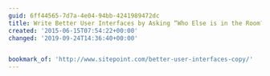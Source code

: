 ```yaml
---
guid: 6ff44565-7d7a-4e04-94bb-4241989472dc
title: Write Better User Interfaces by Asking “Who Else is in the Room?"
created: '2015-06-15T07:54:22+00:00'
changed: '2019-09-24T14:36:40+00:00'


bookmark_of: 'http://www.sitepoint.com/better-user-interfaces-copy/'
---
```




